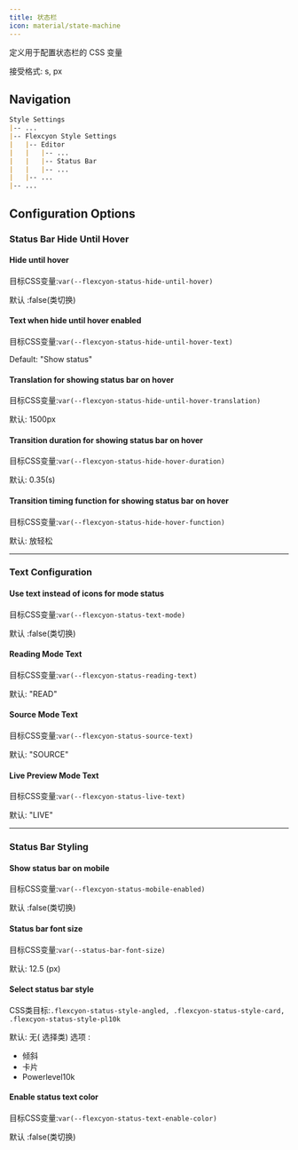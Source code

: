 ```yaml
---
title: 状态栏
icon: material/state-machine
---
```


定义用于配置状态栏的 CSS 变量

接受格式: s, px

## Navigation
```md
Style Settings
|-- ...
|-- Flexcyon Style Settings
|   |-- Editor
|   |   |-- ...
|   |   |-- Status Bar
|   |   |-- ...
|   |-- ...
|-- ...
```

## Configuration Options

### Status Bar Hide Until Hover

#### Hide until hover
目标CSS变量:`var(--flexcyon-status-hide-until-hover)`

默认 :false(类切换)

#### Text when hide until hover enabled
目标CSS变量:`var(--flexcyon-status-hide-until-hover-text)`

Default: "Show status"

#### Translation for showing status bar on hover
目标CSS变量:`var(--flexcyon-status-hide-until-hover-translation)`

默认: 1500px

#### Transition duration for showing status bar on hover
目标CSS变量:`var(--flexcyon-status-hide-hover-duration)`

默认: 0.35(s)

#### Transition timing function for showing status bar on hover
目标CSS变量:`var(--flexcyon-status-hide-hover-function)`

默认: 放轻松

___ 
### Text Configuration

#### Use text instead of icons for mode status
目标CSS变量:`var(--flexcyon-status-text-mode)`

默认 :false(类切换)

#### Reading Mode Text
目标CSS变量:`var(--flexcyon-status-reading-text)`

默认: "READ"

#### Source Mode Text
目标CSS变量:`var(--flexcyon-status-source-text)`

默认: "SOURCE"

#### Live Preview Mode Text
目标CSS变量:`var(--flexcyon-status-live-text)`

默认: "LIVE"

___ 
### Status Bar Styling

#### Show status bar on mobile
目标CSS变量:`var(--flexcyon-status-mobile-enabled)`

默认 :false(类切换)

#### Status bar font size
目标CSS变量:`var(--status-bar-font-size)`

默认: 12.5 (px)

#### Select status bar style
CSS类目标:`.flexcyon-status-style-angled, .flexcyon-status-style-card, .flexcyon-status-style-pl10k`

默认: 无( 选择类)
选项 :
- 倾斜
- 卡片
- Powerlevel10k

#### Enable status text color
目标CSS变量:`var(--flexcyon-status-text-enable-color)`

默认 :false(类切换)